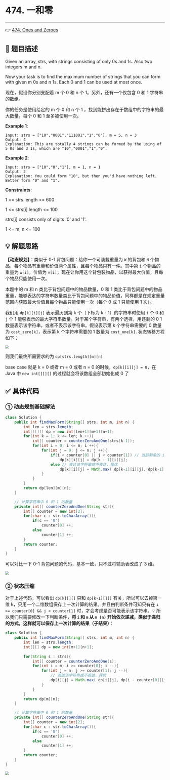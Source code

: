 # 474. 一和零

---

👉 [474. Ones and Zeroes](https://leetcode-cn.com/problems/ones-and-zeroes/)

## 📜 题目描述

Given an array, strs, with strings consisting of only 0s and 1s. Also two integers m and n.

Now your task is to find the maximum number of strings that you can form with given m 0s and n 1s. Each 0 and 1 can be used at most once.

现在，假设你分别支配着 m 个 0 和 n 个 1。另外，还有一个仅包含 0 和 1 字符串的数组。

你的任务是使用给定的 m 个 0 和 n 个 1 ，找到能拼出存在于数组中的字符串的最大数量。每个 0 和 1 至多被使用一次。

**Example 1**:

```
Input: strs = ["10","0001","111001","1","0"], m = 5, n = 3
Output: 4
Explanation: This are totally 4 strings can be formed by the using of 5 0s and 3 1s, which are "10","0001","1","0".
```

**Example 2**:

```
Input: strs = ["10","0","1"], m = 1, n = 1
Output: 2
Explanation: You could form "10", but then you'd have nothing left. Better form "0" and "1".
```

**Constraints**:

1 <= strs.length <= 600

1 <= strs[i].length <= 100

strs[i] consists only of digits '0' and '1'.

1 <= m, n <= 100

## 💡 解题思路 

**【动态规划】**：类似于 0-1 背包问题：给你一个可装载重量为 `W` 的背包和 `N` 个物品，每个物品有重量和价值两个属性，且每个物品只有一件。其中第 `i` 个物品的重量为 `w[i]`，价值为 `v[i]`，现在让你用这个背包装物品，以获得最大价值，且每个物品只能使用一次。

本题中的 m 和 n 类比于背包问题中的物品数量，0 和 1 类比于背包问题中的物品重量，能够表达的字符串数量类比于背包问题中的物品价值，同样都是在规定重量范围内获取最大价值且每个物品只能使用一次（每个 0 或 1 只能使用 1 次）。

我们用 `dp[k][i][j]` 表示遍历到第 k 个（下标为 k - 1）的字符串时使用 `i` 个 0 和 `j` 个 1 能够表示的最大字符串数量。对于某个字符串，有两个选择，用还剩的 0 1 数量表示该字符串，或者不表示该字符串。假设表示第 k 个字符串需要的 0 数量为 `cost_zero[k]`，表示第 k 个字符串需要的 1 数量为 `cost_one[k]`. 状态转移方程如下：

<img src="https://gitee.com/veal98/images/raw/master/img/20201010113114.png" style="zoom: 67%;" />

则我们最终所需要求的为 `dp[strs.length][m][n]`

base case 就是 k = 0 或者 m = 0 或者 n = 0 的时候，`dp[k][i][j] = 0`，在 Java 中 `new int[][][]` 的过程就会将该数组全部初始化成 0 了

## ✅  具体代码 

### ① 动态规划基础解法


```java
class Solution {
    public int findMaxForm(String[] strs, int m, int n) {
        int len = strs.length;
        int[][][] dp = new int[len+1][m+1][n+1];
        for(int k = 1; k <= len; k ++){
            int[] counter = counterZeroAndOne(strs[k-1]);
            for(int i = 0; i <= m; i ++){
                for(int j = 0; j <= n; j ++){
                    if(i < counter[0] || j < counter[1]) // 当前剩余的 i j 数量无法表示该字符串
                        dp[k][i][j] = dp[k - 1][i][j];
                    else // 表达该字符串或不表达，择优
                        dp[k][i][j] = Math.max( dp[k-1][i][j], dp[k-1][i - counter[0]][j-counter[1]] + 1 );
                }
            }
        }
        return dp[len][m][n];
    }

    // 计算字符串中 0 和 1 的数量
    private int[] counterZeroAndOne(String str){
        int[] counter = new int[2];
        for(char c : str.toCharArray()){
            if(c == '0')
                counter[0] ++;
            else 
                counter[1] ++;
        }
        return counter;
    }
}
```

可以对比一下 0-1 背包问题的代码，基本一致，只不过将辅助表改成了 3 维。

<img src="https://gitee.com/veal98/images/raw/master/img/20201010172128.png" style="zoom:67%;" />

### ② 状态压缩

对于上述代码，可以看出 `dp[k][][]` 只和 `dp[k-1][][]` 有关，所以可以去掉第一维 k，只用一个二维数组保存上一次计算的结果。并且由判断条件可知只有在 `i >= counter[0] && j < counter[1]` 时，才会考虑是否可能表示该字符串。💡 所以我们只需要修改一下判断条件，**将 `i` 和 `m` 从 `m (n)` 开始依次递减，类似于递归的方式，这样就可以保存上一次计算的结果（子结果）**：

```java
class Solution {
    public int findMaxForm(String[] strs, int m, int n) {
        int len = strs.length;
        int[][] dp = new int[m+1][n+1];
        
        for(String s : strs){
            int[] counter = counterZeroAndOne(s);
            for(int i = m; i >= counter[0]; i --){
                for(int j = n; j >= counter[1]; j --){
                    // 表达该字符串或不表达，择优
                    dp[i][j] = Math.max( dp[i][j], dp[i - counter[0]][j-counter[1]] + 1 );
                }
            }
        }
        return dp[m][n];
    }

    // 计算字符串中 0 和 1 的数量
    private int[] counterZeroAndOne(String str){
        int[] counter = new int[2];
        for(char c : str.toCharArray()){
            if(c == '0')
                counter[0] ++;
            else 
                counter[1] ++;
        }
        return counter;
    }
}
```

<img src="https://gitee.com/veal98/images/raw/master/img/20201010172840.png" style="zoom:67%;" />